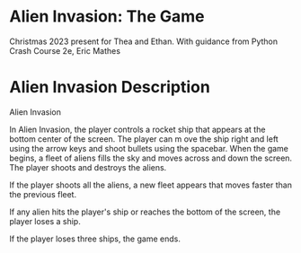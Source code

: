 # Alien Invasion: The Game
Christmas 2023 present for Thea and Ethan.
With guidance from Python Crash Course 2e, Eric Mathes

# Alien Invasion Description
Alien Invasion

In Alien Invasion, the player controls a rocket ship that appears at the bottom center of the screen. The player can m ove the ship right and left using the arrow keys and shoot bullets using the spacebar. When the game begins, a fleet of aliens fills the sky and moves across and down the screen. The player shoots and destroys the aliens.

If the player shoots all the aliens, a new fleet appears that moves faster than the previous fleet.

If any alien hits the player's ship or reaches the bottom of the screen, the player loses a ship.

If the player loses three ships, the game ends.